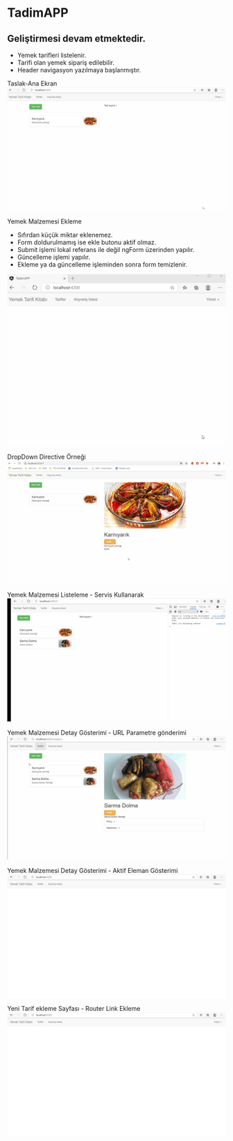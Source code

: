 # TadimAPP

## <b> Geliştirmesi devam etmektedir. </b>
- Yemek tarifleri listelenir.
- Tarifi olan yemek sipariş edilebilir.
- Header navigasyon yazılmaya başlanmıştır.

Taslak-Ana Ekran
![Ana Ekran - TASLAK](https://github.com/NisanurBulut/TadimAPP/blob/master/src/assets/Trailer/anaEkran.gif)

Yemek Malzemesi Ekleme
* Sıfırdan küçük miktar eklenemez.
* Form doldurulmamış ise ekle butonu aktif olmaz.
* Submit işlemi lokal referans ile değil ngForm üzerinden yapılır.
* Güncelleme işlemi yapılır.
* Ekleme ya da güncelleme işleminden sonra form temizlenir.

![Ana Ekran - Yemek Malzemesi Ekleme](https://github.com/NisanurBulut/TadimAPP/blob/master/src/assets/Trailer/anaEkran_1.gif)

DropDown Directive Örneği
![Ana Ekran - DropDown Directive Örneği](https://github.com/NisanurBulut/TadimAPP/blob/master/src/assets/Trailer/anaEkran_2.gif)

Yemek Malzemesi Listeleme - Servis Kullanarak
![Ana Ekran - Yemek Malzemesi Listeleme](https://github.com/NisanurBulut/TadimAPP/blob/master/src/assets/Trailer/anaEkran_3.gif)

Yemek Malzemesi Detay Gösterimi - URL Parametre gönderimi
![Ana Ekran - Yemek Malzemesi Detay Gösterimi](https://github.com/NisanurBulut/TadimAPP/blob/master/src/assets/Trailer/anaEkran_4.gif)

Yemek Malzemesi Detay Gösterimi - Aktif Eleman Gösterimi
![Ana Ekran - Aktif Eleman Gösterimi](https://github.com/NisanurBulut/TadimAPP/blob/master/src/assets/Trailer/anaEkran_5.gif)

Yeni Tarif ekleme Sayfası - Router Link Ekleme
![Yeni Tarif ekleme Sayfası - Router Link Ekleme](https://github.com/NisanurBulut/TadimAPP/blob/master/src/assets/Trailer/anaEkran_6.gif)